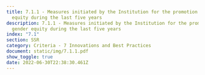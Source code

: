 ```yaml
---
title: 7.1.1 - Measures initiated by the Institution for the promotion of gender
  equity during the last five years
description: 7.1.1 - Measures initiated by the Institution for the promotion of
  gender equity during the last five years
index: "7.1"
section: SSR
category: Criteria - 7 Innovations and Best Practices
document: static/img/7.1.1.pdf
show_toggle: true
date: 2022-06-30T22:38:30.461Z
---
```

